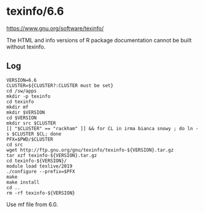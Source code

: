 texinfo/6.6
===========

<https://www.gnu.org/software/texinfo/>

The HTML and info versions of R package documentation cannot be built without texinfo.

Log
---

    VERSION=6.6
    CLUSTER=${CLUSTER?:CLUSTER must be set}
    cd /sw/apps
    mkdir -p texinfo
    cd texinfo
    mkdir mf
    mkdir $VERSION
    cd $VERSION
    mkdir src $CLUSTER
    [[ "$CLUSTER" == "rackham" ]] && for CL in irma bianca snowy ; do ln -s $CLUSTER $CL; done
    PFX=$PWD/$CLUSTER
    cd src
    wget http://ftp.gnu.org/gnu/texinfo/texinfo-${VERSION}.tar.gz
    tar xzf texinfo-${VERSION}.tar.gz 
    cd texinfo-${VERSION}/
    module load texlive/2019
    ./configure --prefix=$PFX
    make
    make install
    cd ..
    rm -rf texinfo-${VERSION}

Use mf file from 6.0.

